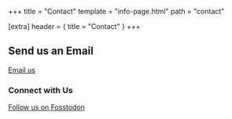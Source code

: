 +++
title = "Contact"
template = "info-page.html"
path = "contact"

[extra]
header = { title = "Contact" }
+++

## Send us an Email

[Email us](mailto:info@accesskit.dev)

### Connect with Us

[Follow us on Fosstodon](https://fosstodon.org/@accesskit)
